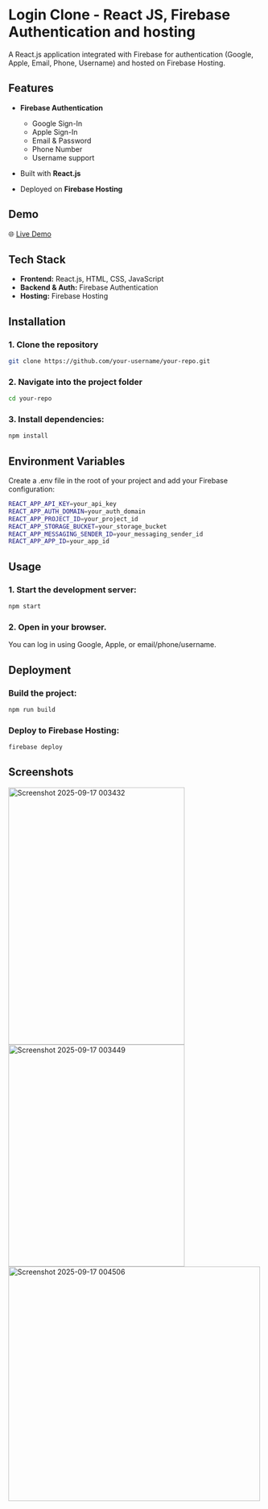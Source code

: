 # Login Clone - React JS, Firebase Authentication and hosting

A React.js application integrated with Firebase for authentication (Google, Apple, Email, Phone, Username) and hosted on Firebase Hosting.


## Features

- **Firebase Authentication**  
  - Google Sign-In  
  - Apple Sign-In  
  - Email & Password  
  - Phone Number  
  - Username support  

- Built with **React.js**  
- Deployed on **Firebase Hosting**  


## Demo

🌐 [Live Demo](https://twitter-login-clone-78148.web.app/)


## Tech Stack

- **Frontend:** React.js, HTML, CSS, JavaScript  
- **Backend & Auth:** Firebase Authentication  
- **Hosting:** Firebase Hosting  


## Installation

### 1. Clone the repository
```bash
git clone https://github.com/your-username/your-repo.git
```

### 2. Navigate into the project folder
```bash
cd your-repo
```


### 3. Install dependencies:
```bash
npm install
```

## Environment Variables
Create a .env file in the root of your project and add your Firebase configuration:
```bash
REACT_APP_API_KEY=your_api_key
REACT_APP_AUTH_DOMAIN=your_auth_domain
REACT_APP_PROJECT_ID=your_project_id
REACT_APP_STORAGE_BUCKET=your_storage_bucket
REACT_APP_MESSAGING_SENDER_ID=your_messaging_sender_id
REACT_APP_APP_ID=your_app_id
```


## Usage

### 1. Start the development server:
```bash
npm start
```

### 2. Open in your browser.

You can log in using Google, Apple, or email/phone/username.


## Deployment

### Build the project:
```bash
npm run build
```

### Deploy to Firebase Hosting:
```bash
firebase deploy
```

## Screenshots

<img width="350" height="510" alt="Screenshot 2025-09-17 003432" src="https://github.com/user-attachments/assets/ba69ea26-85c9-43db-85cd-98903fb9d308" />

<img width="350" height="440" alt="Screenshot 2025-09-17 003449" src="https://github.com/user-attachments/assets/051e601e-dfb4-4c30-b72c-15d1ed562731" />

<img width="500" height="465" alt="Screenshot 2025-09-17 004506" src="https://github.com/user-attachments/assets/4ee22186-bbac-4764-9a04-f8a554e9a6b7" />
